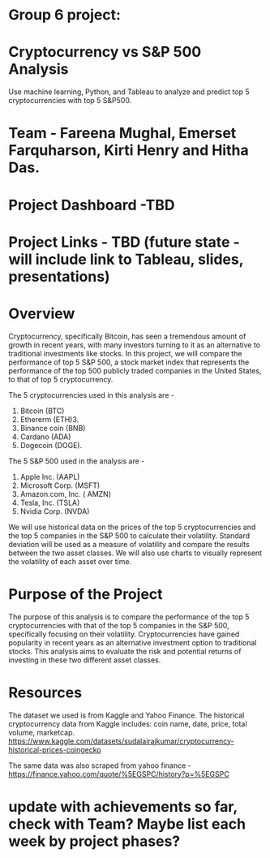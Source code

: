 # Group 6 project:

# Cryptocurrency vs S&P 500 Analysis
Use machine learning, Python, and Tableau to analyze and predict top 5 cryptocurrencies with top 5 S&P500.

# Team - Fareena Mughal, Emerset Farquharson, Kirti Henry and Hitha Das.

# Project Dashboard -TBD

# Project Links - TBD (future state - will include link to Tableau, slides, presentations)


# Overview 
Cryptocurrency, specifically Bitcoin, has seen a tremendous amount of growth in recent years, with many investors turning to it as an alternative to traditional investments like stocks. In this project, we will compare the performance of top 5 S&P 500, a stock market index that represents the performance of the top 500 publicly traded companies in the United States, to that of top 5 cryptocurrency. 

The 5 cryptocurrencies used in this analysis are - 
1. Bitcoin (BTC) 
2. Ethererm (ETH)3.
3. Binance coin (BNB)
4. Cardano (ADA)
5. Dogecoin (DOGE).

The 5 S&P 500 used in the analysis are -
1. Apple Inc. (AAPL)
2. Microsoft Corp. (MSFT)
3. Amazon.com, Inc. ( AMZN)
4. Tesla, Inc. (TSLA)
5. Nvidia Corp. (NVDA)

We will use historical data on the prices of the top 5 cryptocurrencies and the top 5 companies in the S&P 500 to calculate their volatility. Standard deviation will be used as a measure of volatility and compare the results between the two asset classes. We will also use charts to visually represent the volatility of each asset over time.

# Purpose of the Project
The purpose of this analysis is to compare the performance of the top 5 cryptocurrencies with that of the top 5 companies in the S&P 500, specifically focusing on their volatility. Cryptocurrencies have gained popularity in recent years as an alternative investment option to traditional stocks. This analysis aims to evaluate the risk and potential returns of investing in these two different asset classes.

# Resources
The dataset we used is from Kaggle and Yahoo Finance. 
The historical cryptocurrency data from Kaggle includes: coin name, date, price, total volume, marketcap. 
https://www.kaggle.com/datasets/sudalairajkumar/cryptocurrency-historical-prices-coingecko

The same data was also scraped from yahoo finance -
https://finance.yahoo.com/quote/%5EGSPC/history?p=%5EGSPC

# update with achievements so far, check with Team? Maybe list each week by project phases?



